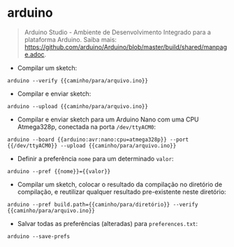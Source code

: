 # arduino

> Arduino Studio - Ambiente de Desenvolvimento Integrado para a plataforma Arduino.
> Saiba mais: <https://github.com/arduino/Arduino/blob/master/build/shared/manpage.adoc>.

- Compilar um sketch:

`arduino --verify {{caminho/para/arquivo.ino}}`

- Compilar e enviar sketch:

`arduino --upload {{caminho/para/arquivo.ino}}`

- Compilar e enviar sketch para um Arduino Nano com uma CPU Atmega328p, conectada na porta `/dev/ttyACM0`:

`arduino --board {{arduino:avr:nano:cpu=atmega328p}} --port {{/dev/ttyACM0}} --upload {{caminho/para/arquivo.ino}}`

- Definir a preferência `nome` para um determinado `valor`:

`arduino --pref {{nome}}={{valor}}`

- Compilar um sketch, colocar o resultado da compilação no diretório de compilação, e reutilizar qualquer resultado pre-existente neste diretório:

`arduino --pref build.path={{caminho/para/diretório}} --verify {{caminho/para/arquivo.ino}}`

- Salvar todas as preferências (alteradas) para `preferences.txt`:

`arduino --save-prefs`
